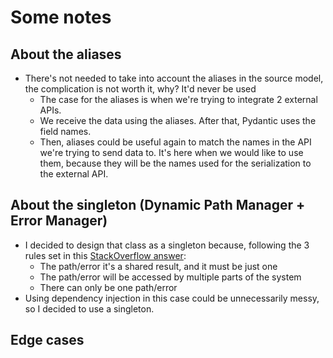 # Some notes

## About the aliases

- There's not needed to take into account the aliases in the source model, the complication is not worth it, why? It'd never be used
  - The case for the aliases is when we're trying to integrate 2 external APIs.
  - We receive the data using the aliases. After that, Pydantic uses the field names.
  - Then, aliases could be useful again to match the names in the API we're trying to send data to. It's here when we would like to use them, because they will be the names used for the serialization to the external API.

## About the singleton (Dynamic Path Manager + Error Manager)

- I decided to design that class as a singleton because, following the 3 rules set in this [StackOverflow answer](https://stackoverflow.com/questions/228164/on-design-patterns-when-should-i-use-the-singleton):
  - The path/error it's a shared result, and it must be just one
  - The path/error will be accessed by multiple parts of the system
  - There can only be one path/error
- Using dependency injection in this case could be unnecessarily messy, so I decided to use a singleton.

## Edge cases
